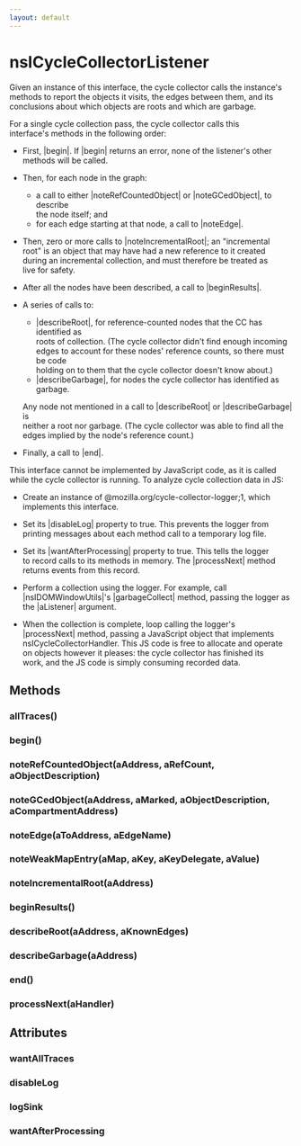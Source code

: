```yaml
---
layout: default
---
```


# nsICycleCollectorListener #
  
Given an instance of this interface, the cycle collector calls the instance's  
methods to report the objects it visits, the edges between them, and its  
conclusions about which objects are roots and which are garbage.  
  
For a single cycle collection pass, the cycle collector calls this  
interface's methods in the following order:  
  
- First, |begin|. If |begin| returns an error, none of the listener's other  
  methods will be called.  
  
- Then, for each node in the graph:  
  - a call to either |noteRefCountedObject| or |noteGCedObject|, to describe  
    the node itself; and  
  - for each edge starting at that node, a call to |noteEdge|.  
  
- Then, zero or more calls to |noteIncrementalRoot|; an "incremental  
  root" is an object that may have had a new reference to it created  
  during an incremental collection, and must therefore be treated as  
  live for safety.  
  
- After all the nodes have been described, a call to |beginResults|.  
  
- A series of calls to:  
  - |describeRoot|, for reference-counted nodes that the CC has identified as  
    roots of collection. (The cycle collector didn't find enough incoming  
    edges to account for these nodes' reference counts, so there must be code  
    holding on to them that the cycle collector doesn't know about.)  
  - |describeGarbage|, for nodes the cycle collector has identified as garbage.  
  
  Any node not mentioned in a call to |describeRoot| or |describeGarbage| is  
  neither a root nor garbage. (The cycle collector was able to find all the  
  edges implied by the node's reference count.)  
  
- Finally, a call to |end|.  
  
  
This interface cannot be implemented by JavaScript code, as it is called  
while the cycle collector is running. To analyze cycle collection data in JS:  
  
- Create an instance of @mozilla.org/cycle-collector-logger;1, which  
  implements this interface.  
  
- Set its |disableLog| property to true. This prevents the logger from  
  printing messages about each method call to a temporary log file.  
  
- Set its |wantAfterProcessing| property to true. This tells the logger  
  to record calls to its methods in memory. The |processNext| method  
  returns events from this record.  
  
- Perform a collection using the logger. For example, call  
  |nsIDOMWindowUtils|'s |garbageCollect| method, passing the logger as  
  the |aListener| argument.  
  
- When the collection is complete, loop calling the logger's  
  |processNext| method, passing a JavaScript object that implements  
  nsICycleCollectorHandler. This JS code is free to allocate and operate  
  on objects however it pleases: the cycle collector has finished its  
  work, and the JS code is simply consuming recorded data.  
  

## Methods ##

### allTraces() ###

### begin() ###

### noteRefCountedObject(aAddress, aRefCount, aObjectDescription) ###

### noteGCedObject(aAddress, aMarked, aObjectDescription, aCompartmentAddress) ###

### noteEdge(aToAddress, aEdgeName) ###

### noteWeakMapEntry(aMap, aKey, aKeyDelegate, aValue) ###

### noteIncrementalRoot(aAddress) ###

### beginResults() ###

### describeRoot(aAddress, aKnownEdges) ###

### describeGarbage(aAddress) ###

### end() ###

### processNext(aHandler) ###

## Attributes ##

### wantAllTraces ###

### disableLog ###

### logSink ###

### wantAfterProcessing ###
